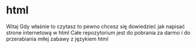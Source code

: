 # html
Witaj 
Gdy właśnie to czytasz to pewno chcesz się dowiedzieć jak napisać 
strone internetową w html
Całe repozytorium jest do pobrania za darmo i do przerabiania 
miłej zabawy z językiem html
